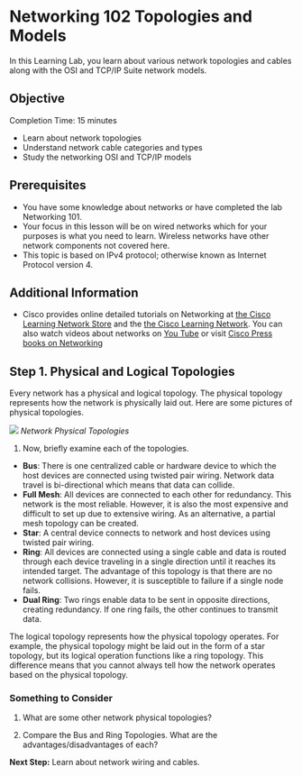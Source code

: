 
# Networking 102 Topologies and Models #

In this Learning Lab, you learn about various network topologies and cables along with the OSI and TCP/IP Suite network models.


## Objective ##

Completion Time: 15 minutes

* Learn about network topologies
* Understand network cable categories and types
* Study the networking OSI and TCP/IP models


## Prerequisites

* You have some knowledge about networks or have completed the lab Networking 101.
* Your focus in this lesson will be on wired networks which for your purposes is what you need to learn. Wireless networks have other network components not covered here.
* This topic is based on IPv4 protocol; otherwise known as Internet Protocol version 4.

## Additional Information

* Cisco provides online detailed tutorials on Networking at <a href="https://learningnetworkstore.cisco.com/">the Cisco Learning Network Store</a> and the <a href="https://learningnetwork.cisco.com/welcome"> the Cisco Learning Network</a>. You can also watch videos about networks on <a href="https://www.youtube.com/watch?v=Tln2dwj4WyA&list=PLOs8frNRg7sCWxsuAd2zujEQ-Kwy1Bm04">You Tube</a> or visit <a href="http://www.ciscopress.com/">Cisco Press books on Networking</a>


## Step 1. Physical and Logical Topologies

Every network has a physical and logical topology. The physical topology represents how the network is physically laid out. Here are some pictures of physical topologies.

![](/posts/files/networking-102/assets/images/topology.png)
*Network Physical Topologies*

1. Now, briefly examine each of the topologies.
  * **Bus**: There is one centralized cable or hardware device to which the host devices are connected using twisted pair wiring. Network data travel is bi-directional which means that data can collide.
  * **Full Mesh**: All devices are connected to each other for redundancy. This network is the most reliable. However, it is also the most expensive and difficult to set up due to extensive wiring. As an alternative, a partial mesh topology can be created.
  * **Star**: A central device connects to network and host devices using twisted pair wiring.
  * **Ring**: All devices are connected using a single cable and data is routed through each device traveling in a single direction until it reaches its intended target. The advantage of this topology is that there are no network collisions. However, it is susceptible to failure if a single node fails.
  * **Dual Ring**: Two rings enable data to be sent in opposite directions, creating redundancy. If one ring fails, the other continues to transmit data.

The logical topology represents how the physical topology operates. For example, the physical topology might be laid out in the form of a star topology, but its logical operation functions like a ring topology. This difference means that you cannot always tell how the network operates based on the physical topology.


### Something to Consider
1. What are some other network physical topologies?

2. Compare the Bus and Ring Topologies. What are the advantages/disadvantages of each?


**Next Step:**  Learn about network wiring and cables.
